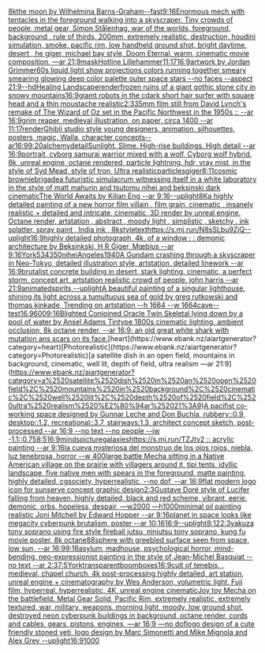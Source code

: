 [8k](https://www.ebank.nz/aiartgenerator?category=8k)[the moon by Wilhelmina Barns-Graham](https://www.ebank.nz/aiartgenerator?category=the%2520moon%2520by%2520Wilhelmina%2520Barns-Graham)[--fast](https://www.ebank.nz/aiartgenerator?category=--fast)[9:16](https://www.ebank.nz/aiartgenerator?category=9%3A16)[Enormous mech with tentacles in the foreground walking into a skyscraper. Tiny crowds of people, metal gear, Simon Stålenhag, war of the worlds, foreground, background , rule of thirds, 200mm, extremely realistic, destruction, houdini simulation, smoke, pacific rim, low handheld ground shot,  bright daytime, desert , he giger, michael bay style, Doom Eternal, warm, cinematic movie composition, —ar 21:9](https://www.ebank.nz/aiartgenerator?category=Enormous%2520mech%2520with%2520tentacles%2520in%2520the%2520foreground%2520walking%2520into%2520a%2520skyscraper.%2520Tiny%2520crowds%2520of%2520people%2C%2520metal%2520gear%2C%2520Simon%2520St%C3%A5lenhag%2C%2520war%2520of%2520the%2520worlds%2C%2520foreground%2C%2520background%2520%2C%2520rule%2520of%2520thirds%2C%2520200mm%2C%2520extremely%2520realistic%2C%2520destruction%2C%2520houdini%2520simulation%2C%2520smoke%2C%2520pacific%2520rim%2C%2520low%2520handheld%2520ground%2520shot%2C%2520%2520bright%2520daytime%2C%2520desert%2520%2C%2520he%2520giger%2C%2520michael%2520bay%2520style%2C%2520Doom%2520Eternal%2C%2520warm%2C%2520cinematic%2520movie%2520composition%2C%2520%E2%80%94ar%252021%3A9)[mask](https://www.ebank.nz/aiartgenerator?category=mask)[Hotline Lillehammer](https://www.ebank.nz/aiartgenerator?category=Hotline%2520Lillehammer)[11:17](https://www.ebank.nz/aiartgenerator?category=11%3A17)[16:9](https://www.ebank.nz/aiartgenerator?category=16%3A9)[artwork by Jordan Grimmer](https://www.ebank.nz/aiartgenerator?category=artwork%2520by%2520Jordan%2520Grimmer)[60s liquid light show projections colors running together smeary smearing glowing deep color palette outer space stars  --no faces --aspect 21:9](https://www.ebank.nz/aiartgenerator?category=60s%2520liquid%2520light%2520show%2520projections%2520colors%2520running%2520together%2520smeary%2520smearing%2520glowing%2520deep%2520color%2520palette%2520outer%2520space%2520stars%2520%2520--no%2520faces%2520--aspect%252021%3A9)[--hd](https://www.ebank.nz/aiartgenerator?category=--hd)[Healing Landscape](https://www.ebank.nz/aiartgenerator?category=Healing%2520Landscape)[render](https://www.ebank.nz/aiartgenerator?category=render)[frozen ruins of a giant gothic stone city in snowy mountains](https://www.ebank.nz/aiartgenerator?category=frozen%2520ruins%2520of%2520a%2520giant%2520gothic%2520stone%2520city%2520in%2520snowy%2520mountains)[16:9](https://www.ebank.nz/aiartgenerator?category=16%3A9)[giamt robots in the c](https://www.ebank.nz/aiartgenerator?category=giamt%2520robots%2520in%2520the%2520c)[dark short hair surfer with square head and a thin moustache realistic](https://www.ebank.nz/aiartgenerator?category=dark%2520short%2520hair%2520surfer%2520with%2520square%2520head%2520and%2520a%2520thin%2520moustache%2520realistic)[2:3](https://www.ebank.nz/aiartgenerator?category=2%3A3)[35mm film still from David Lynch's remake of The Wizard of Oz set in the Pacific Northwest in the 1950s :: --ar 16:9](https://www.ebank.nz/aiartgenerator?category=35mm%2520film%2520still%2520from%2520David%2520Lynch%27s%2520remake%2520of%2520The%2520Wizard%2520of%2520Oz%2520set%2520in%2520the%2520Pacific%2520Northwest%2520in%2520the%25201950s%2520%3A%3A%2520--ar%252016%3A9)[grim reaper, medieval illustration, on paper, circa 1400 --ar 11:17](https://www.ebank.nz/aiartgenerator?category=grim%2520reaper%2C%2520medieval%2520illustration%2C%2520on%2520paper%2C%2520circa%25201400%2520--ar%252011%3A17)[render](https://www.ebank.nz/aiartgenerator?category=render)[Ghibli studio style young designers, animation, silhouettes, posters, magic, Walla, character concepts--ar16:9](https://www.ebank.nz/aiartgenerator?category=Ghibli%2520studio%2520style%2520young%2520designers%2C%2520animation%2C%2520silhouettes%2C%2520posters%2C%2520magic%2C%2520Walla%2C%2520character%2520concepts--ar16%3A9)[9:20](https://www.ebank.nz/aiartgenerator?category=9%3A20)[alchemy](https://www.ebank.nz/aiartgenerator?category=alchemy)[detail](https://www.ebank.nz/aiartgenerator?category=detail)[Sunlight. Slime. High-rise buildings. High detail --ar 16:9](https://www.ebank.nz/aiartgenerator?category=Sunlight.%2520Slime.%2520High-rise%2520buildings.%2520High%2520detail%2520--ar%252016%3A9)[portrait, cyborg samurai warrior mixed with a wolf, Cyborg wolf hybrid, 8k, unreal engine, octane rendered, particle lightning, hdr, vray mist, in the style of Syd Mead, style of tron, Ultra realistic](https://www.ebank.nz/aiartgenerator?category=portrait%2C%2520cyborg%2520samurai%2520warrior%2520mixed%2520with%2520a%2520wolf%2C%2520Cyborg%2520wolf%2520hybrid%2C%25208k%2C%2520unreal%2520engine%2C%2520octane%2520rendered%2C%2520particle%2520lightning%2C%2520hdr%2C%2520vray%2520mist%2C%2520in%2520the%2520style%2520of%2520Syd%2520Mead%2C%2520style%2520of%2520tron%2C%2520Ultra%2520realistic)[particles](https://www.ebank.nz/aiartgenerator?category=particles)[giger](https://www.ebank.nz/aiartgenerator?category=giger)[8:11](https://www.ebank.nz/aiartgenerator?category=8%3A11)[cosmic brownie](https://www.ebank.nz/aiartgenerator?category=cosmic%2520brownie)[brigade](https://www.ebank.nz/aiartgenerator?category=brigade)[a futuristic simulacrum witnessing itself in a white laboratory in the style of matt mahurin and tsutomu nihei and beksinski dark cinematic](https://www.ebank.nz/aiartgenerator?category=a%2520futuristic%2520simulacrum%2520witnessing%2520itself%2520in%2520a%2520white%2520laboratory%2520in%2520the%2520style%2520of%2520matt%2520mahurin%2520and%2520tsutomu%2520nihei%2520and%2520beksinski%2520dark%2520cinematic)[The World Awaits by Kilian Eng --ar 9:16](https://www.ebank.nz/aiartgenerator?category=The%2520World%2520Awaits%2520by%2520Kilian%2520Eng%2520--ar%25209%3A16)[--uplight](https://www.ebank.nz/aiartgenerator?category=--uplight)[8K](https://www.ebank.nz/aiartgenerator?category=8K)[a highly detailed painting of a new horror film villain , film grain, cinematic , insanely realistic + detailed and intricate, cinematic, 3D render by unreal engine, Octane render, artstation , abstract , moody light , simplistic , sketchy , ink splatter, spray paint , India ink , 8k](https://www.ebank.nz/aiartgenerator?category=a%2520highly%2520detailed%2520painting%2520of%2520a%2520new%2520horror%2520film%2520villain%2520%2C%2520film%2520grain%2C%2520cinematic%2520%2C%2520insanely%2520realistic%2520%2B%2520detailed%2520and%2520intricate%2C%2520cinematic%2C%25203D%2520render%2520by%2520unreal%2520engine%2C%2520Octane%2520render%2C%2520artstation%2520%2C%2520abstract%2520%2C%2520moody%2520light%2520%2C%2520simplistic%2520%2C%2520sketchy%2520%2C%2520ink%2520splatter%2C%2520spray%2520paint%2520%2C%2520India%2520ink%2520%2C%25208k)[style](https://www.ebank.nz/aiartgenerator?category=style)[text](https://www.ebank.nz/aiartgenerator?category=text)[<https://s.mj.run/N8sSLbu9ZjQ>](https://www.ebank.nz/aiartgenerator?category=%3Chttps%3A//s.mj.run/N8sSLbu9ZjQ%3E)[--uplight](https://www.ebank.nz/aiartgenerator?category=--uplight)[16:9](https://www.ebank.nz/aiartgenerator?category=16%3A9)[highly detailed photograph, 4k, of a window : : demonic architecture by Beksinkski, H R Giger, Mœbius --ar 9:16](https://www.ebank.nz/aiartgenerator?category=highly%2520detailed%2520photograph%2C%25204k%2C%2520of%2520a%2520window%2520%3A%2520%3A%2520demonic%2520architecture%2520by%2520Beksinkski%2C%2520H%2520R%2520Giger%2C%2520M%C5%93bius%2520--ar%25209%3A16)[York](https://www.ebank.nz/aiartgenerator?category=York)[534](https://www.ebank.nz/aiartgenerator?category=534)[350](https://www.ebank.nz/aiartgenerator?category=350)[nihei](https://www.ebank.nz/aiartgenerator?category=nihei)[Angeles](https://www.ebank.nz/aiartgenerator?category=Angeles)[1940](https://www.ebank.nz/aiartgenerator?category=1940)[A Gundam crashing through a skyscraper in Neo-Tokyo, detailed illustration style, artstation, detailed linework --ar 16:9](https://www.ebank.nz/aiartgenerator?category=A%2520Gundam%2520crashing%2520through%2520a%2520skyscraper%2520in%2520Neo-Tokyo%2C%2520detailed%2520illustration%2520style%2C%2520artstation%2C%2520detailed%2520linework%2520--ar%252016%3A9)[brutalist concrete building in desert, stark lighting, cinematic, a perfect storm, concept art, artstation realistic crowd of people, john harris --ar 21:9](https://www.ebank.nz/aiartgenerator?category=brutalist%2520concrete%2520building%2520in%2520desert%2C%2520stark%2520lighting%2C%2520cinematic%2C%2520a%2520perfect%2520storm%2C%2520concept%2520art%2C%2520artstation%2520realistic%2520crowd%2520of%2520people%2C%2520john%2520harris%2520--ar%252021%3A9)[animated](https://www.ebank.nz/aiartgenerator?category=animated)[spirits,](https://www.ebank.nz/aiartgenerator?category=spirits%2C)[--uplight](https://www.ebank.nz/aiartgenerator?category=--uplight)[A beautiful painting of a singular lighthouse, shining its light across a tumultuous sea of gold by greg rutkowski and thomas kinkade, Trending on artstation --h 1664 --w 1664](https://www.ebank.nz/aiartgenerator?category=A%2520beautiful%2520painting%2520of%2520a%2520singular%2520lighthouse%2C%2520shining%2520its%2520light%2520across%2520a%2520tumultuous%2520sea%2520of%2520gold%2520by%2520greg%2520rutkowski%2520and%2520thomas%2520kinkade%2C%2520Trending%2520on%2520artstation%2520--h%25201664%2520--w%25201664)[cave](https://www.ebank.nz/aiartgenerator?category=cave)[--test](https://www.ebank.nz/aiartgenerator?category=--test)[16.9](https://www.ebank.nz/aiartgenerator?category=16.9)[600](https://www.ebank.nz/aiartgenerator?category=600)[9:16](https://www.ebank.nz/aiartgenerator?category=9%3A16)[Blighted Conjoined Oracle Twin Skeletal  lying down by a pool of water by Ansel Adams Tintype 1800s cinematic lighting, ambient occlusion, 8k octane render, --ar 16:9](https://www.ebank.nz/aiartgenerator?category=Blighted%2520Conjoined%2520Oracle%2520Twin%2520Skeletal%2520%2520lying%2520down%2520by%2520a%2520pool%2520of%2520water%2520by%2520Ansel%2520Adams%2520Tintype%25201800s%2520cinematic%2520lighting%2C%2520ambient%2520occlusion%2C%25208k%2520octane%2520render%2C%2520--ar%252016%3A9)[: an old great white shark with mutation ans scars on its face.](https://www.ebank.nz/aiartgenerator?category=%3A%2520an%2520old%2520great%2520white%2520shark%2520with%2520mutation%2520ans%2520scars%2520on%2520its%2520face.)[heart](https://www.ebank.nz/aiartgenerator?category=heart)[Photorealistic](https://www.ebank.nz/aiartgenerator?category=Photorealistic)[a satellite dish in an open field, mountains in background, cinematic, well lit, depth of field, ultra realism —ar 21:9](https://www.ebank.nz/aiartgenerator?category=a%2520satellite%2520dish%2520in%2520an%2520open%2520field%2C%2520mountains%2520in%2520background%2C%2520cinematic%2C%2520well%2520lit%2C%2520depth%2520of%2520field%2C%2520ultra%2520realism%2520%E2%80%94ar%252021%3A9)[A pacifist co-working space designed by Gunnar Leche and Don Buchla, rubbery::0.9, desktop::1.2, recreational::3.7,  stairways:1.3, architect concept sketch, post-processed --ar 16:9 --no text --no people --iw -1.1](https://www.ebank.nz/aiartgenerator?category=A%2520pacifist%2520co-working%2520space%2520designed%2520by%2520Gunnar%2520Leche%2520and%2520Don%2520Buchla%2C%2520rubbery%3A%3A0.9%2C%2520desktop%3A%3A1.2%2C%2520recreational%3A%3A3.7%2C%2520%2520stairways%3A1.3%2C%2520architect%2520concept%2520sketch%2C%2520post-processed%2520--ar%252016%3A9%2520--no%2520text%2520--no%2520people%2520--iw%2520-1.1)[::0.75](https://www.ebank.nz/aiartgenerator?category=%3A%3A0.75)[8:5](https://www.ebank.nz/aiartgenerator?category=8%3A5)[16:9](https://www.ebank.nz/aiartgenerator?category=16%3A9)[minds](https://www.ebank.nz/aiartgenerator?category=minds)[picture](https://www.ebank.nz/aiartgenerator?category=picture)[galaxies](https://www.ebank.nz/aiartgenerator?category=galaxies)[https://s.mj.run/TZJtv2  :: acrylic painting --ar 9:16](https://www.ebank.nz/aiartgenerator?category=https%3A//s.mj.run/TZJtv2%2520%2520%3A%3A%2520acrylic%2520painting%2520--ar%25209%3A16)[la cueva misteriosa del monstruo de los ojos rojos, niebla, luz tenebrosa, horror --w 400](https://www.ebank.nz/aiartgenerator?category=la%2520cueva%2520misteriosa%2520del%2520monstruo%2520de%2520los%2520ojos%2520rojos%2C%2520niebla%2C%2520luz%2520tenebrosa%2C%2520horror%2520--w%2520400)[large battle Mecha sitting in a Native American village on the prairie with villagers around it, tipi tents, idyllic landscape, five native men with spears in the foreground, matte painting, highly detailed, cgsociety, hyperrealistic, --no dof, --ar 16:9](https://www.ebank.nz/aiartgenerator?category=large%2520battle%2520Mecha%2520sitting%2520in%2520a%2520Native%2520American%2520village%2520on%2520the%2520prairie%2520with%2520villagers%2520around%2520it%2C%2520tipi%2520tents%2C%2520idyllic%2520landscape%2C%2520five%2520native%2520men%2520with%2520spears%2520in%2520the%2520foreground%2C%2520matte%2520painting%2C%2520highly%2520detailed%2C%2520cgsociety%2C%2520hyperrealistic%2C%2520--no%2520dof%2C%2520--ar%252016%3A9)[flat modern logo icon for sunserve concept graphic design](https://www.ebank.nz/aiartgenerator?category=flat%2520modern%2520logo%2520icon%2520for%2520sunserve%2520concept%2520graphic%2520design)[2:3](https://www.ebank.nz/aiartgenerator?category=2%3A3)[Gustave Doré style of Lucifer falling from heaven, highly detailed, black and red scheme, vibrant, eerie, demonic, orbs, hopeless, despair, —w2000 —h1000](https://www.ebank.nz/aiartgenerator?category=Gustave%2520Dor%C3%A9%2520style%2520of%2520Lucifer%2520falling%2520from%2520heaven%2C%2520highly%2520detailed%2C%2520black%2520and%2520red%2520scheme%2C%2520vibrant%2C%2520eerie%2C%2520demonic%2C%2520orbs%2C%2520hopeless%2C%2520despair%2C%2520%E2%80%94w2000%2520%E2%80%94h1000)[minimal oil painting realistic Joni Mitchell by Edward Hopper --ar 9:16](https://www.ebank.nz/aiartgenerator?category=minimal%2520oil%2520painting%2520realistic%2520Joni%2520Mitchell%2520by%2520Edward%2520Hopper%2520--ar%25209%3A16)[planet in space looks like megacity cyberpunk brutalism, poster --ar 10:16](https://www.ebank.nz/aiartgenerator?category=planet%2520in%2520space%2520looks%2520like%2520megacity%2520cyberpunk%2520brutalism%2C%2520poster%2520--ar%252010%3A16)[16:9](https://www.ebank.nz/aiartgenerator?category=16%3A9)[--uplight](https://www.ebank.nz/aiartgenerator?category=--uplight)[8:12](https://www.ebank.nz/aiartgenerator?category=8%3A12)[2:3](https://www.ebank.nz/aiartgenerator?category=2%3A3)[yakuza tony soprano using fire style fireball jutsu, ninjutsu tony soprano, kung fu movie poster, 8k octane](https://www.ebank.nz/aiartgenerator?category=yakuza%2520tony%2520soprano%2520using%2520fire%2520style%2520fireball%2520jutsu%2C%2520ninjutsu%2520tony%2520soprano%2C%2520kung%2520fu%2520movie%2520poster%2C%25208k%2520octane)[88](https://www.ebank.nz/aiartgenerator?category=88)[sphere with greebled surface seen from space, low sun, --ar 16:9](https://www.ebank.nz/aiartgenerator?category=sphere%2520with%2520greebled%2520surface%2520seen%2520from%2520space%2C%2520low%2520sun%2C%2520--ar%252016%3A9)[9:16](https://www.ebank.nz/aiartgenerator?category=9%3A16)[asylum, madhouse, psychological horror, mind-bending, neo-expressionist painting in the style of Jean-Michel Basquiat --no text --ar 2:3](https://www.ebank.nz/aiartgenerator?category=asylum%2C%2520madhouse%2C%2520psychological%2520horror%2C%2520mind-bending%2C%2520neo-expressionist%2520painting%2520in%2520the%2520style%2520of%2520Jean-Michel%2520Basquiat%2520--no%2520text%2520--ar%25202%3A3)[7:5](https://www.ebank.nz/aiartgenerator?category=7%3A5)[York](https://www.ebank.nz/aiartgenerator?category=York)[transparent](https://www.ebank.nz/aiartgenerator?category=transparent)[boomboxes](https://www.ebank.nz/aiartgenerator?category=boomboxes)[16:9](https://www.ebank.nz/aiartgenerator?category=16%3A9)[cult of tenebis, , medieval, chapel church, 4k post-processing highly detailed, art station, unreal engine + cinematography by Wes Anderson, volumetric light, Fuji film, hyperreal, hyperrealistic, 4K, unreal engine cinematic](https://www.ebank.nz/aiartgenerator?category=cult%2520of%2520tenebis%2C%2520%2C%2520medieval%2C%2520chapel%2520church%2C%25204k%2520post-processing%2520highly%2520detailed%2C%2520art%2520station%2C%2520unreal%2520engine%2520%2B%2520cinematography%2520by%2520Wes%2520Anderson%2C%2520volumetric%2520light%2C%2520Fuji%2520film%2C%2520hyperreal%2C%2520hyperrealistic%2C%25204K%2C%2520unreal%2520engine%2520cinematic)[Joy toy Mecha on the battlefield. Metal Gear Solid, Pacific Rim, extremely realistic, extremely textured, war, military, weapons, morning light, moody, low ground shot, destroyed neon cyberpunk buildings in background, octane render, cords and cables, gears, pistons, engines, —ar 16:9 —no dof](https://www.ebank.nz/aiartgenerator?category=Joy%2520toy%2520Mecha%2520on%2520the%2520battlefield.%2520Metal%2520Gear%2520Solid%2C%2520Pacific%2520Rim%2C%2520extremely%2520realistic%2C%2520extremely%2520textured%2C%2520war%2C%2520military%2C%2520weapons%2C%2520morning%2520light%2C%2520moody%2C%2520low%2520ground%2520shot%2C%2520destroyed%2520neon%2520cyberpunk%2520buildings%2520in%2520background%2C%2520octane%2520render%2C%2520cords%2520and%2520cables%2C%2520gears%2C%2520pistons%2C%2520engines%2C%2520%E2%80%94ar%252016%3A9%2520%E2%80%94no%2520dof)[logo design of a cute friendly stoned yeti, logo design by Marc Simonetti and Mike Mignola and Alex Grey --uplight](https://www.ebank.nz/aiartgenerator?category=logo%2520design%2520of%2520a%2520cute%2520friendly%2520stoned%2520yeti%2C%2520logo%2520design%2520by%2520Marc%2520Simonetti%2520and%2520Mike%2520Mignola%2520and%2520Alex%2520Grey%2520--uplight)[16:9](https://www.ebank.nz/aiartgenerator?category=16%3A9)[1000](https://www.ebank.nz/aiartgenerator?category=1000)